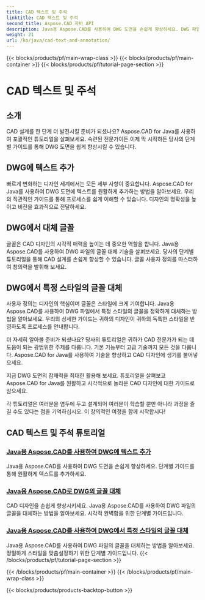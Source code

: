 ```yaml
---
title: CAD 텍스트 및 주석
linktitle: CAD 텍스트 및 주석
second_title: Aspose.CAD 자바 API
description: Java용 Aspose.CAD를 사용하여 DWG 도면을 손쉽게 향상하세요. DWG 파일에 글꼴을 추가하고 대체하는 방법을 마스터하세요. 시각적 완벽함을 위한 단계별 가이드입니다.
weight: 21
url: /ko/java/cad-text-and-annotation/
---
```


{{< blocks/products/pf/main-wrap-class >}}
{{< blocks/products/pf/main-container >}}
{{< blocks/products/pf/tutorial-page-section >}}

# CAD 텍스트 및 주석


## 소개 

CAD 설계를 한 단계 더 발전시킬 준비가 되셨나요? Aspose.CAD for Java를 사용하여 포괄적인 튜토리얼을 살펴보세요. 숙련된 전문가이든 이제 막 시작하든 당사의 단계별 가이드를 통해 DWG 도면을 쉽게 향상시킬 수 있습니다.

## DWG에 텍스트 추가

빠르게 변화하는 디자인 세계에서는 모든 세부 사항이 중요합니다. Aspose.CAD for Java를 사용하여 DWG 도면에 텍스트를 원활하게 추가하는 방법을 알아보세요. 우리의 직관적인 가이드를 통해 프로세스를 쉽게 이해할 수 있습니다. 디자인의 명확성을 높이고 비전을 효과적으로 전달하세요.

## DWG에서 대체 글꼴

글꼴은 CAD 디자인의 시각적 매력을 높이는 데 중요한 역할을 합니다. Java용 Aspose.CAD를 사용하여 DWG 파일의 글꼴 대체 기술을 살펴보세요. 당사의 단계별 튜토리얼을 통해 CAD 설계를 손쉽게 향상할 수 있습니다. 글꼴 사용자 정의를 마스터하여 창의력을 발휘해 보세요.

## DWG에서 특정 스타일의 글꼴 대체

사용자 정의는 디자인의 핵심이며 글꼴은 스타일에 크게 기여합니다. Java용 Aspose.CAD를 사용하여 DWG 파일에서 특정 스타일의 글꼴을 정확하게 대체하는 방법을 알아보세요. 우리의 상세한 가이드는 귀하의 디자인이 귀하의 독특한 스타일을 반영하도록 프로세스를 안내합니다.

더 자세히 알아볼 준비가 되셨나요? 당사의 튜토리얼은 귀하가 CAD 전문가가 되는 데 도움이 되는 광범위한 주제를 다룹니다. 기본 기능부터 고급 기술까지 모든 것을 다룹니다. Aspose.CAD for Java를 사용하여 기술을 향상하고 CAD 디자인에 생기를 불어넣으세요.

지금 DWG 도면의 잠재력을 최대한 활용해 보세요. 튜토리얼을 살펴보고 Aspose.CAD for Java를 원활하고 시각적으로 놀라운 CAD 디자인에 대한 가이드로 삼으세요.

각 튜토리얼은 여러분을 염두에 두고 설계되어 여러분이 학습할 뿐만 아니라 과정을 즐길 수도 있다는 점을 기억하십시오. 이 창의적인 여정을 함께 시작합시다!
## CAD 텍스트 및 주석 튜토리얼
### [Java용 Aspose.CAD를 사용하여 DWG에 텍스트 추가](./add-text-in-dwg/)
Java용 Aspose.CAD를 사용하여 DWG 도면을 손쉽게 향상하세요. 단계별 가이드를 통해 원활하게 텍스트를 추가하세요.
### [Java용 Aspose.CAD로 DWG의 글꼴 대체](./substitute-font-in-dwg/)
CAD 디자인을 손쉽게 향상시키세요. Java용 Aspose.CAD를 사용하여 DWG 파일의 글꼴을 대체하는 방법을 알아보세요. 시각적 완벽함을 위한 단계별 가이드입니다.
### [Java용 Aspose.CAD를 사용하여 DWG에서 특정 스타일의 글꼴 대체](./substitute-font-of-particular-style-in-dwg/)
Java용 Aspose.CAD를 사용하여 DWG 파일의 글꼴을 대체하는 방법을 알아보세요. 정밀하게 스타일을 맞춤설정하기 위한 단계별 가이드입니다.
{{< /blocks/products/pf/tutorial-page-section >}}

{{< /blocks/products/pf/main-container >}}
{{< /blocks/products/pf/main-wrap-class >}}

{{< blocks/products/products-backtop-button >}}
